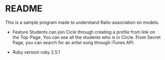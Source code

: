 # README

This is a sample program made to understand Rails-association on models.

* Feature
Students can join Cicle through creating a profile from link on the Top-Page.
You can see all the students who is in Circle.
From Secret Page, you can search for an artist song through iTunes API.

* Ruby version
ruby 2.5.1
